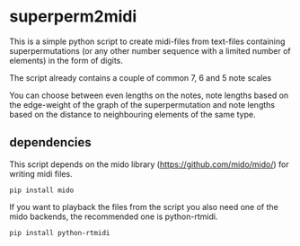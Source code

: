 # superperm2midi
This is a simple python script to create midi-files from text-files containing superpermutations (or any other number sequence with a limited number of elements) in the form of digits. 

The script already contains a couple of common 7, 6 and 5 note scales

You can choose between even lengths on the notes, note lengths based on the edge-weight of the graph of the superpermutation and note lengths based on the distance to neighbouring elements of the same type.

## dependencies

This script depends on the mido library (https://github.com/mido/mido/) for writing midi files. 
```
pip install mido
```

If you want to playback the files from the script you also need one of the mido backends, the recommended one is python-rtmidi.
```
pip install python-rtmidi
```

